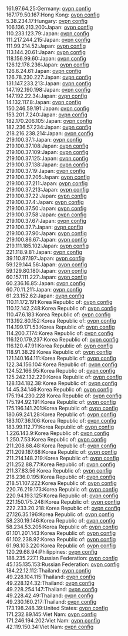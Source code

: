 161.97.64.25:Germany: [ovpn config](vpn/161_97_64_25.ovpn)  
167.179.50.167:Hong Kong: [ovpn config](vpn/167_179_50_167.ovpn)  
5.38.234.17:Hungary: [ovpn config](vpn/5_38_234_17.ovpn)  
106.136.213.200:Japan: [ovpn config](vpn/106_136_213_200.ovpn)  
110.233.123.79:Japan: [ovpn config](vpn/110_233_123_79.ovpn)  
111.217.244.215:Japan: [ovpn config](vpn/111_217_244_215.ovpn)  
111.99.214.52:Japan: [ovpn config](vpn/111_99_214_52.ovpn)  
113.144.20.61:Japan: [ovpn config](vpn/113_144_20_61.ovpn)  
118.156.99.60:Japan: [ovpn config](vpn/118_156_99_60.ovpn)  
126.12.178.236:Japan: [ovpn config](vpn/126_12_178_236.ovpn)  
126.6.24.61:Japan: [ovpn config](vpn/126_6_24_61.ovpn)  
126.78.230.227:Japan: [ovpn config](vpn/126_78_230_227.ovpn)  
131.147.233.213:Japan: [ovpn config](vpn/131_147_233_213.ovpn)  
147.192.190.198:Japan: [ovpn config](vpn/147_192_190_198.ovpn)  
147.192.22.34:Japan: [ovpn config](vpn/147_192_22_34.ovpn)  
14.132.117.8:Japan: [ovpn config](vpn/14_132_117_8.ovpn)  
150.246.59.191:Japan: [ovpn config](vpn/150_246_59_191.ovpn)  
153.201.7.240:Japan: [ovpn config](vpn/153_201_7_240.ovpn)  
182.170.206.105:Japan: [ovpn config](vpn/182_170_206_105.ovpn)  
182.236.57.234:Japan: [ovpn config](vpn/182_236_57_234.ovpn)  
218.216.238.214:Japan: [ovpn config](vpn/218_216_238_214.ovpn)  
219.100.37.1:Japan: [ovpn config](vpn/219_100_37_1.ovpn)  
219.100.37.108:Japan: [ovpn config](vpn/219_100_37_108.ovpn)  
219.100.37.109:Japan: [ovpn config](vpn/219_100_37_109.ovpn)  
219.100.37.125:Japan: [ovpn config](vpn/219_100_37_125.ovpn)  
219.100.37.138:Japan: [ovpn config](vpn/219_100_37_138.ovpn)  
219.100.37.19:Japan: [ovpn config](vpn/219_100_37_19.ovpn)  
219.100.37.205:Japan: [ovpn config](vpn/219_100_37_205.ovpn)  
219.100.37.211:Japan: [ovpn config](vpn/219_100_37_211.ovpn)  
219.100.37.213:Japan: [ovpn config](vpn/219_100_37_213.ovpn)  
219.100.37.22:Japan: [ovpn config](vpn/219_100_37_22.ovpn)  
219.100.37.4:Japan: [ovpn config](vpn/219_100_37_4.ovpn)  
219.100.37.50:Japan: [ovpn config](vpn/219_100_37_50.ovpn)  
219.100.37.58:Japan: [ovpn config](vpn/219_100_37_58.ovpn)  
219.100.37.67:Japan: [ovpn config](vpn/219_100_37_67.ovpn)  
219.100.37.7:Japan: [ovpn config](vpn/219_100_37_7.ovpn)  
219.100.37.90:Japan: [ovpn config](vpn/219_100_37_90.ovpn)  
219.100.86.67:Japan: [ovpn config](vpn/219_100_86_67.ovpn)  
219.111.185.102:Japan: [ovpn config](vpn/219_111_185_102.ovpn)  
221.118.9.81:Japan: [ovpn config](vpn/221_118_9_81.ovpn)  
39.110.87.197:Japan: [ovpn config](vpn/39_110_87_197.ovpn)  
59.129.144.56:Japan: [ovpn config](vpn/59_129_144_56.ovpn)  
59.129.80.180:Japan: [ovpn config](vpn/59_129_80_180.ovpn)  
60.157.111.227:Japan: [ovpn config](vpn/60_157_111_227.ovpn)  
60.236.16.85:Japan: [ovpn config](vpn/60_236_16_85.ovpn)  
60.70.11.211:Japan: [ovpn config](vpn/60_70_11_211.ovpn)  
61.23.152.62:Japan: [ovpn config](vpn/61_23_152_62.ovpn)  
110.11.172.191:Korea Republic of: [ovpn config](vpn/110_11_172_191.ovpn)  
110.12.142.248:Korea Republic of: [ovpn config](vpn/110_12_142_248.ovpn)  
110.47.6.183:Korea Republic of: [ovpn config](vpn/110_47_6_183.ovpn)  
113.192.80.152:Korea Republic of: [ovpn config](vpn/113_192_80_152.ovpn)  
114.199.171.53:Korea Republic of: [ovpn config](vpn/114_199_171_53.ovpn)  
114.200.7.174:Korea Republic of: [ovpn config](vpn/114_200_7_174.ovpn)  
116.120.179.237:Korea Republic of: [ovpn config](vpn/116_120_179_237.ovpn)  
116.120.47.91:Korea Republic of: [ovpn config](vpn/116_120_47_91.ovpn)  
118.91.38.29:Korea Republic of: [ovpn config](vpn/118_91_38_29.ovpn)  
121.140.164.111:Korea Republic of: [ovpn config](vpn/121_140_164_111.ovpn)  
122.34.156.104:Korea Republic of: [ovpn config](vpn/122_34_156_104.ovpn)  
124.52.166.95:Korea Republic of: [ovpn config](vpn/124_52_166_95.ovpn)  
125.242.132.229:Korea Republic of: [ovpn config](vpn/125_242_132_229.ovpn)  
128.134.182.38:Korea Republic of: [ovpn config](vpn/128_134_182_38.ovpn)  
14.45.34.146:Korea Republic of: [ovpn config](vpn/14_45_34_146.ovpn)  
175.194.230.228:Korea Republic of: [ovpn config](vpn/175_194_230_228.ovpn)  
175.194.92.191:Korea Republic of: [ovpn config](vpn/175_194_92_191.ovpn)  
175.196.141.201:Korea Republic of: [ovpn config](vpn/175_196_141_201.ovpn)  
180.69.241.28:Korea Republic of: [ovpn config](vpn/180_69_241_28.ovpn)  
183.107.36.106:Korea Republic of: [ovpn config](vpn/183_107_36_106.ovpn)  
183.99.112.77:Korea Republic of: [ovpn config](vpn/183_99_112_77.ovpn)  
1.226.143.9:Korea Republic of: [ovpn config](vpn/1_226_143_9.ovpn)  
1.250.7.53:Korea Republic of: [ovpn config](vpn/1_250_7_53.ovpn)  
211.208.68.48:Korea Republic of: [ovpn config](vpn/211_208_68_48.ovpn)  
211.209.187.68:Korea Republic of: [ovpn config](vpn/211_209_187_68.ovpn)  
211.214.148.219:Korea Republic of: [ovpn config](vpn/211_214_148_219.ovpn)  
211.252.88.77:Korea Republic of: [ovpn config](vpn/211_252_88_77.ovpn)  
211.37.83.56:Korea Republic of: [ovpn config](vpn/211_37_83_56.ovpn)  
218.236.0.195:Korea Republic of: [ovpn config](vpn/218_236_0_195.ovpn)  
218.51.107.222:Korea Republic of: [ovpn config](vpn/218_51_107_222.ovpn)  
220.76.219.173:Korea Republic of: [ovpn config](vpn/220_76_219_173.ovpn)  
220.94.193.125:Korea Republic of: [ovpn config](vpn/220_94_193_125.ovpn)  
221.150.175.248:Korea Republic of: [ovpn config](vpn/221_150_175_248.ovpn)  
222.233.20.218:Korea Republic of: [ovpn config](vpn/222_233_20_218.ovpn)  
27.126.35.196:Korea Republic of: [ovpn config](vpn/27_126_35_196.ovpn)  
58.230.19.146:Korea Republic of: [ovpn config](vpn/58_230_19_146.ovpn)  
58.234.53.205:Korea Republic of: [ovpn config](vpn/58_234_53_205.ovpn)  
61.101.201.143:Korea Republic of: [ovpn config](vpn/61_101_201_143.ovpn)  
61.102.238.92:Korea Republic of: [ovpn config](vpn/61_102_238_92.ovpn)  
61.98.103.220:Korea Republic of: [ovpn config](vpn/61_98_103_220.ovpn)  
120.29.68.94:Philippines: [ovpn config](vpn/120_29_68_94.ovpn)  
188.235.227.1:Russian Federation: [ovpn config](vpn/188_235_227_1.ovpn)  
45.135.135.153:Russian Federation: [ovpn config](vpn/45_135_135_153.ovpn)  
184.22.12.112:Thailand: [ovpn config](vpn/184_22_12_112.ovpn)  
49.228.104.115:Thailand: [ovpn config](vpn/49_228_104_115.ovpn)  
49.228.124.32:Thailand: [ovpn config](vpn/49_228_124_32.ovpn)  
49.228.254.147:Thailand: [ovpn config](vpn/49_228_254_147.ovpn)  
49.228.42.49:Thailand: [ovpn config](vpn/49_228_42_49.ovpn)  
49.230.160.217:Thailand: [ovpn config](vpn/49_230_160_217.ovpn)  
173.198.248.39:United States: [ovpn config](vpn/173_198_248_39.ovpn)  
171.232.89.145:Viet Nam: [ovpn config](vpn/171_232_89_145.ovpn)  
171.246.194.202:Viet Nam: [ovpn config](vpn/171_246_194_202.ovpn)  
42.119.150.34:Viet Nam: [ovpn config](vpn/42_119_150_34.ovpn)  
